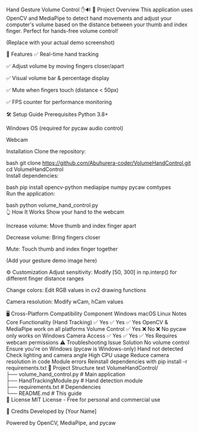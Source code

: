 Hand Gesture Volume Control ✋🔊
📌 Project Overview
This application uses OpenCV and MediaPipe to detect hand movements and adjust your computer's volume based on the distance between your thumb and index finger. Perfect for hands-free volume control!

(Replace with your actual demo screenshot)

🚀 Features
✅ Real-time hand tracking

✅ Adjust volume by moving fingers closer/apart

✅ Visual volume bar & percentage display

✅ Mute when fingers touch (distance < 50px)

✅ FPS counter for performance monitoring

🛠 Setup Guide
Prerequisites
Python 3.8+

Windows OS (required for pycaw audio control)

Webcam

Installation
Clone the repository:

bash
git clone https://github.com/Abuhurera-coder/VolumeHandControl.git  
cd VolumeHandControl  
Install dependencies:

bash
pip install opencv-python mediapipe numpy pycaw comtypes  
Run the application:

bash
python volume_hand_control.py  
👆 How It Works
Show your hand to the webcam

Increase volume: Move thumb and index finger apart

Decrease volume: Bring fingers closer

Mute: Touch thumb and index finger together

(Add your gesture demo image here)

⚙ Customization
Adjust sensitivity: Modify [50, 300] in np.interp() for different finger distance ranges

Change colors: Edit RGB values in cv2 drawing functions

Camera resolution: Modify wCam, hCam values

🖥️ Cross-Platform Compatibility
Component	Windows	macOS	Linux	Notes
Core Functionality (Hand Tracking)	✅ Yes	✅ Yes	✅ Yes	OpenCV & MediaPipe work on all platforms
Volume Control	✅ Yes	❌ No	❌ No	pycaw only works on Windows
Camera Access	✅ Yes	✅ Yes	✅ Yes	Requires webcam permissions
⚠ Troubleshooting
Issue	Solution
No volume control	Ensure you're on Windows (pycaw is Windows-only)
Hand not detected	Check lighting and camera angle
High CPU usage	Reduce camera resolution in code
Module errors	Reinstall dependencies with pip install -r requirements.txt
📂 Project Structure
text
VolumeHandControl/  
├── volume_hand_control.py  # Main application  
├── HandTrackingModule.py   # Hand detection module  
├── requirements.txt        # Dependencies  
└── README.md               # This guide  
📜 License
MIT License - Free for personal and commercial use

🙏 Credits
Developed by [Your Name]

Powered by OpenCV, MediaPipe, and pycaw

